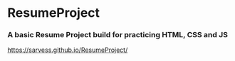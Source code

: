 # ResumeProject
### A basic Resume Project build for practicing HTML, CSS and JS
https://sarvess.github.io/ResumeProject/
